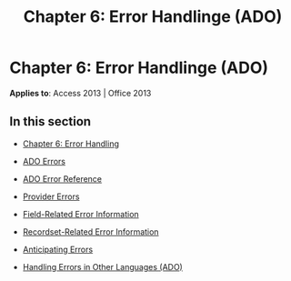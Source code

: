 ﻿---
title: 'Chapter 6: Error Handlinge (ADO)'
TOCTitle: 'Chapter 6: Error Handling'
ms:assetid: e6a15bec-14d4-41fc-8dd2-6e29091b3285
ms:mtpsurl: https://msdn.microsoft.com/library/JJ250170(v=office.15)
ms:contentKeyID: 48548382
ms.date: 09/18/2015
mtps_version: v=office.15
---

# Chapter 6: Error Handlinge (ADO)


**Applies to**: Access 2013 | Office 2013

## In this section

  - [Chapter 6: Error Handling](chapter-6-error-handling.md)

  - [ADO Errors](ado-errors.md)

  - [ADO Error Reference](ado-error-reference.md)

  - [Provider Errors](provider-errors.md)

  - [Field-Related Error Information](field-related-error-information.md)

  - [Recordset-Related Error Information](recordset-related-error-information.md)

  - [Anticipating Errors](anticipating-errors.md)

  - [Handling Errors in Other Languages (ADO)](handling-errors-in-other-languages-ado.md)

